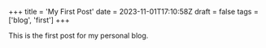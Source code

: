 +++
title = 'My First Post'
date = 2023-11-01T17:10:58Z
draft = false
tags = ['blog', 'first']
+++

This is the first post for my personal blog.
